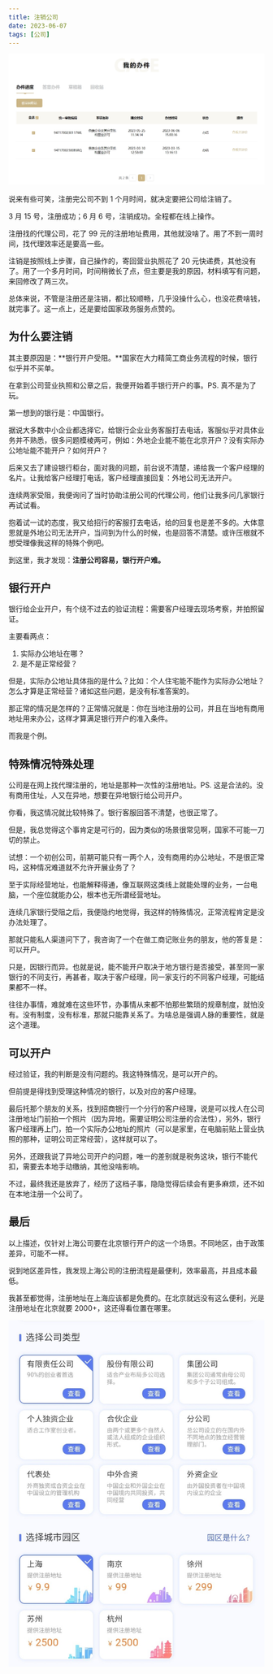 ```yaml
---
title: 注销公司
date: 2023-06-07
tags: [公司]
---
```


![](../image/2023-06-08-deregister/33a248d4-53f1-4d16-afc5-2fb2356a466c.jpg)

说来有些可笑，注册完公司不到 1 个月时间，就决定要把公司给注销了。

3 月 15 号，注册成功；6 月 6 号，注销成功。全程都在线上操作。

注册找的代理公司，花了 99 元的注册地址费用，其他就没啥了。用了不到一周时间，找代理效率还是要高一些。

注销是按照线上步骤，自己操作的，寄回营业执照花了 20 元快递费，其他没有了。用了一个多月时间，时间稍微长了点，但主要是我的原因，材料填写有问题，来回修改了两三次。

总体来说，不管是注册还是注销，都比较顺畅，几乎没操什么心，也没花费啥钱，就完事了。这一点上，还是要给国家政务服务点赞的。

## 为什么要注销

其主要原因是：**银行开户受阻。**国家在大力精简工商业务流程的时候，银行似乎并不买单。

在拿到公司营业执照和公章之后，我便开始着手银行开户的事。PS. 真不是为了玩。

第一想到的银行是：中国银行。

据说大多数中小企业都选择它，给银行企业业务客服打去电话，客服似乎对具体业务并不熟悉，很多问题模棱两可，例如：外地企业能不能在北京开户？没有实际办公地址能不能开户？如何开户？

后来又去了建设银行柜台，面对我的问题，前台说不清楚，递给我一个客户经理的名片。让我给客户经理打电话，客户经理直接回复：外地公司无法开户。

连续两家受阻，我便询问了当时协助注册公司的代理公司，他们让我多问几家银行再试试看。

抱着试一试的态度，我又给招行的客服打去电话，给的回复也是差不多的。大体意思就是外地公司无法开户，当问到为什么的时候，也是回答不清楚。或许压根就不想受理像我这样的特殊个例吧。

到这里，我才发现：**注册公司容易，银行开户难。**

## 银行开户

银行给企业开户，有个绕不过去的验证流程：需要客户经理去现场考察，并拍照留证。

主要看两点：

1. 实际办公地址在哪？
2. 是不是正常经营？

但是，实际办公地址具体指的是什么？比如：个人住宅能不能作为实际办公地址？怎么才算是正常经营？诸如这些问题，是没有标准答案的。

那正常的情况是怎样的？正常情况就是：你在当地注册的公司，并且在当地有商用地址用来办公，这样才算满足银行开户的准入条件。

而我是个例。

## 特殊情况特殊处理

公司是在网上找代理注册的，地址是那种一次性的注册地址。PS. 这是合法的。没有商用住址，人又在异地，想要在异地银行给公司开户。

你看，我这情况就比较特殊了。银行客服回答不清楚，也很正常了。

但是，我总觉得这个事肯定是可行的，因为类似的场景很常见啊，国家不可能一刀切的禁止。

试想：一个初创公司，前期可能只有一两个人，没有商用的办公地址，不是很正常吗，这种情况难道就不允许开展业务了？

至于实际经营地址，也能解释得通，像互联网这类线上就能处理的业务，一台电脑，一个座位就能办公，根本也无所谓经营地址。

连续几家银行受阻之后，我便隐约地觉得，我这样的特殊情况，正常流程肯定是没办法处理了。

那就只能私人渠道问下了，我咨询了一个在做工商记账业务的朋友，他的答复是：可以开户。

只是，因银行而异。也就是说，能不能开户取决于地方银行是否接受，甚至同一家银行的不同支行，再甚者，取决于客户经理，同一家支行的不同客户经理，可能结果都不一样。

往往办事情，难就难在这些环节，办事情从来都不怕那些繁琐的规章制度，就怕没有。没有制度，没有标准，那就只能靠关系了。为啥总是强调人脉的重要性，就是这个道理。

## 可以开户

经过验证，我的判断是没有问题的。我这特殊情况，是可以开户的。

但前提是得找到受理这种情况的银行，以及对应的客户经理。

最后托那个朋友的关系，找到招商银行一个分行的客户经理，说是可以找人在公司注册地址门前拍一个照片（因为异地，需要证明公司注册的合法性），另外，银行客户经理再上门，拍一个实际办公地址的照片（可以是家里，在电脑前贴上营业执照的那种，证明公司正常经营），这样就可以了。

另外，还跟我说了异地公司开户的问题，唯一的差别就是税务这块，银行不能代扣，需要去本地手动缴纳，其他没啥影响。

不过，最终我还是放弃了，经历了这档子事，隐隐觉得后续会有更多麻烦，还不如在本地注册一个公司了。

## 最后

以上描述，仅针对上海公司要在北京银行开户的这一个场景。不同地区，由于政策差异，可能不一样。

说到地区差异性，我发现上海公司的注册流程是最便利，效率最高，并且成本最低。

我甚至都觉得，注册地址在上海应该都是免费的。在北京就远没有这么便利，光是注册地址在北京就要 2000+，这还得看位置在哪里。

![](../image/2023-06-08-deregister/73e7cc9c-f8e7-49e2-b215-3eabbc3d1c26.jpg)